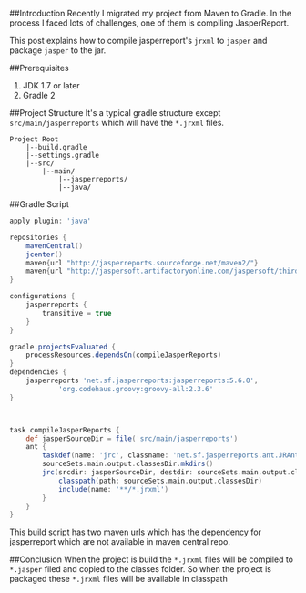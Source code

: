 ##Introduction
Recently I migrated my project from Maven to Gradle. In the process I faced lots of challenges, one of them is 
compiling JasperReport. 

This post explains how to compile jasperreport's ```jrxml``` to ```jasper``` and package ```jasper``` 
to the jar.

##Prerequisites
1. JDK 1.7 or later
2. Gradle 2

##Project Structure
It's a typical gradle structure except ```src/main/jasperreports``` which will have the ```*.jrxml``` files.

    Project Root
        |--build.gradle
        |--settings.gradle
        |--src/
            |--main/
                |--jasperreports/
                |--java/
          
##Gradle Script

```groovy
apply plugin: 'java'

repositories {
    mavenCentral()
    jcenter()
    maven{url "http://jasperreports.sourceforge.net/maven2/"}
    maven{url "http://jaspersoft.artifactoryonline.com/jaspersoft/third-party-ce-artifacts/"}
}

configurations {
    jasperreports {
        transitive = true
    }
}

gradle.projectsEvaluated {
    processResources.dependsOn(compileJasperReports)
}
dependencies {
    jasperreports 'net.sf.jasperreports:jasperreports:5.6.0',
            'org.codehaus.groovy:groovy-all:2.3.6'
}



task compileJasperReports {
    def jasperSourceDir = file('src/main/jasperreports')
    ant {
        taskdef(name: 'jrc', classname: 'net.sf.jasperreports.ant.JRAntCompileTask', classpath: configurations.jasperreports.asPath)
        sourceSets.main.output.classesDir.mkdirs()
        jrc(srcdir: jasperSourceDir, destdir: sourceSets.main.output.classesDir) {
            classpath(path: sourceSets.main.output.classesDir)
            include(name: '**/*.jrxml')
        }
    }
}
```

This build script has two maven urls which has the dependency for jasperreport which are not available in maven central repo.

##Conclusion
When the project is build the ```*.jrxml``` files will be compiled to ```*.jasper``` filed and copied to the classes folder.
So when the project is packaged these ```*.jrxml``` files will be available in classpath
